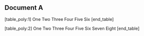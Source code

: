 ## Document A

[table_poly:1]
One
Two
Three
Four
Five 
Six
[end_table]

[table_poly:2]
One
Two
Three
Four
Five 
Six
Seven 
Eight
[end_table]